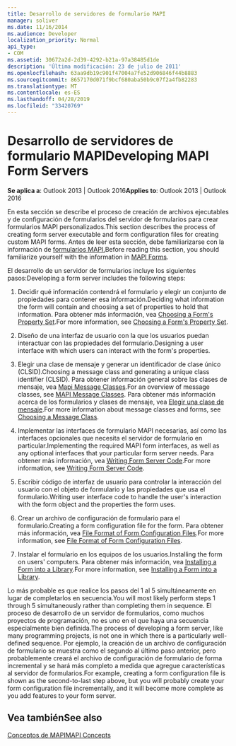 ```yaml
---
title: Desarrollo de servidores de formulario MAPI
manager: soliver
ms.date: 11/16/2014
ms.audience: Developer
localization_priority: Normal
api_type:
- COM
ms.assetid: 30672a2d-2d39-4292-b21a-97a38485d1de
description: 'Última modificación: 23 de julio de 2011'
ms.openlocfilehash: 63aa9db19c901f47004a7fe52d906846f44b8883
ms.sourcegitcommit: 8657170d071f9bcf680aba50b9c07f2a4fb82283
ms.translationtype: MT
ms.contentlocale: es-ES
ms.lasthandoff: 04/28/2019
ms.locfileid: "33420769"
---
```

# <a name="developing-mapi-form-servers"></a><span data-ttu-id="362a7-103">Desarrollo de servidores de formulario MAPI</span><span class="sxs-lookup"><span data-stu-id="362a7-103">Developing MAPI Form Servers</span></span>

  
  
<span data-ttu-id="362a7-104">**Se aplica a**: Outlook 2013 | Outlook 2016</span><span class="sxs-lookup"><span data-stu-id="362a7-104">**Applies to**: Outlook 2013 | Outlook 2016</span></span> 
  
<span data-ttu-id="362a7-105">En esta sección se describe el proceso de creación de archivos ejecutables y de configuración de formularios del servidor de formularios para crear formularios MAPI personalizados.</span><span class="sxs-lookup"><span data-stu-id="362a7-105">This section describes the process of creating form server executable and form configuration files for creating custom MAPI forms.</span></span> <span data-ttu-id="362a7-106">Antes de leer esta sección, debe familiarizarse con la información de [formularios MAPI.](mapi-forms.md)</span><span class="sxs-lookup"><span data-stu-id="362a7-106">Before reading this section, you should familiarize yourself with the information in [MAPI Forms](mapi-forms.md).</span></span>
  
<span data-ttu-id="362a7-107">El desarrollo de un servidor de formularios incluye los siguientes pasos:</span><span class="sxs-lookup"><span data-stu-id="362a7-107">Developing a form server includes the following steps:</span></span>
  
1. <span data-ttu-id="362a7-108">Decidir qué información contendrá el formulario y elegir un conjunto de propiedades para contener esa información.</span><span class="sxs-lookup"><span data-stu-id="362a7-108">Deciding what information the form will contain and choosing a set of properties to hold that information.</span></span> <span data-ttu-id="362a7-109">Para obtener más información, vea [Choosing a Form's Property Set](choosing-a-form-s-property-set.md).</span><span class="sxs-lookup"><span data-stu-id="362a7-109">For more information, see [Choosing a Form's Property Set](choosing-a-form-s-property-set.md).</span></span>
    
2. <span data-ttu-id="362a7-110">Diseño de una interfaz de usuario con la que los usuarios puedan interactuar con las propiedades del formulario.</span><span class="sxs-lookup"><span data-stu-id="362a7-110">Designing a user interface with which users can interact with the form's properties.</span></span>
    
3. <span data-ttu-id="362a7-111">Elegir una clase de mensaje y generar un identificador de clase único (CLSID).</span><span class="sxs-lookup"><span data-stu-id="362a7-111">Choosing a message class and generating a unique class identifier (CLSID).</span></span> <span data-ttu-id="362a7-112">Para obtener información general sobre las clases de mensaje, vea [Mapi Message Classes](mapi-message-classes.md).</span><span class="sxs-lookup"><span data-stu-id="362a7-112">For an overview of message classes, see [MAPI Message Classes](mapi-message-classes.md).</span></span> <span data-ttu-id="362a7-113">Para obtener más información acerca de los formularios y clases de mensaje, vea [Elegir una clase de mensaje](choosing-a-message-class.md).</span><span class="sxs-lookup"><span data-stu-id="362a7-113">For more information about message classes and forms, see [Choosing a Message Class](choosing-a-message-class.md).</span></span>
    
4. <span data-ttu-id="362a7-114">Implementar las interfaces de formulario MAPI necesarias, así como las interfaces opcionales que necesita el servidor de formulario en particular.</span><span class="sxs-lookup"><span data-stu-id="362a7-114">Implementing the required MAPI form interfaces, as well as any optional interfaces that your particular form server needs.</span></span> <span data-ttu-id="362a7-115">Para obtener más información, vea [Writing Form Server Code](writing-form-server-code.md).</span><span class="sxs-lookup"><span data-stu-id="362a7-115">For more information, see [Writing Form Server Code](writing-form-server-code.md).</span></span> 
    
5. <span data-ttu-id="362a7-116">Escribir código de interfaz de usuario para controlar la interacción del usuario con el objeto de formulario y las propiedades que usa el formulario.</span><span class="sxs-lookup"><span data-stu-id="362a7-116">Writing user interface code to handle the user's interaction with the form object and the properties the form uses.</span></span>
    
6. <span data-ttu-id="362a7-117">Crear un archivo de configuración de formulario para el formulario.</span><span class="sxs-lookup"><span data-stu-id="362a7-117">Creating a form configuration file for the form.</span></span> <span data-ttu-id="362a7-118">Para obtener más información, vea [File Format of Form Configuration Files](file-format-of-form-configuration-files.md).</span><span class="sxs-lookup"><span data-stu-id="362a7-118">For more information, see [File Format of Form Configuration Files](file-format-of-form-configuration-files.md).</span></span>
    
7. <span data-ttu-id="362a7-119">Instalar el formulario en los equipos de los usuarios.</span><span class="sxs-lookup"><span data-stu-id="362a7-119">Installing the form on users' computers.</span></span> <span data-ttu-id="362a7-120">Para obtener más información, vea [Installing a Form into a Library](installing-a-form-into-a-library.md).</span><span class="sxs-lookup"><span data-stu-id="362a7-120">For more information, see [Installing a Form into a Library](installing-a-form-into-a-library.md).</span></span>
    
<span data-ttu-id="362a7-121">Lo más probable es que realice los pasos del 1 al 5 simultáneamente en lugar de completarlos en secuencia.</span><span class="sxs-lookup"><span data-stu-id="362a7-121">You will most likely perform steps 1 through 5 simultaneously rather than completing them in sequence.</span></span> <span data-ttu-id="362a7-122">El proceso de desarrollo de un servidor de formularios, como muchos proyectos de programación, no es uno en el que haya una secuencia especialmente bien definida.</span><span class="sxs-lookup"><span data-stu-id="362a7-122">The process of developing a form server, like many programming projects, is not one in which there is a particularly well-defined sequence.</span></span> <span data-ttu-id="362a7-123">Por ejemplo, la creación de un archivo de configuración de formulario se muestra como el segundo al último paso anterior, pero probablemente creará el archivo de configuración de formulario de forma incremental y se hará más completo a medida que agregue características al servidor de formularios.</span><span class="sxs-lookup"><span data-stu-id="362a7-123">For example, creating a form configuration file is shown as the second-to-last step above, but you will probably create your form configuration file incrementally, and it will become more complete as you add features to your form server.</span></span>
  
## <a name="see-also"></a><span data-ttu-id="362a7-124">Vea también</span><span class="sxs-lookup"><span data-stu-id="362a7-124">See also</span></span>



[<span data-ttu-id="362a7-125">Conceptos de MAPI</span><span class="sxs-lookup"><span data-stu-id="362a7-125">MAPI Concepts</span></span>](mapi-concepts.md)

